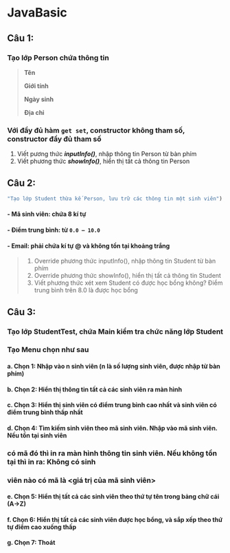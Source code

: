 # JavaBasic
 ## Câu 1:
### Tạo lớp Person chứa thông tin
> **Tên**
>
> **Giới tính**
>
> **Ngày sinh**
>
> **Địa chỉ**
>
### Với đầy đủ hàm `get set`, constructor không tham số, constructor đầy đủ tham số
1. Viết pương thức ***inputInfo()***, nhập thông tin Person từ bàn phím
2. Viết phương thức ***showInfo()***, hiển thị tất cả thông tin Person
## Câu 2:
```php
"Tạo lớp Student thừa kế Person, lưu trữ các thông tin một sinh viên")
```
#### - Mã sinh viên: chứa 8 kí tự
#### - Điểm trung bình: từ `0.0 – 10.0`
#### - Email: phải chứa kí tự @ và không tồn tại khoảng trắng
> 1. Override phương thức inputInfo(), nhập thông tin Student từ bàn phím
> 2. Override phương thức showInfo(), hiển thị tất cả thông tin Student
> 3. Viết phương thức xét xem Student có được học bổng không? Điểm trung bình trên 8.0 là được học bổng
## Câu 3:
### Tạo lớp StudentTest, chứa Main kiểm tra chức năng lớp Student
### Tạo Menu chọn như sau
#### a. Chọn 1: Nhập vào n sinh viên (n là số lượng sinh viên, được nhập từ bàn phím)
#### b. Chọn 2: Hiển thị thông tin tất cả các sinh viên ra màn hình
#### c. Chọn 3: Hiển thị sinh viên có điểm trung bình cao nhất và sinh viên có điểm trung bình thấp nhất
#### d. Chọn 4: Tìm kiếm sinh viên theo mã sinh viên. Nhập vào mã sinh viên. Nếu tồn tại sinh viên
### có mã đó thì in ra màn hình thông tin sinh viên. Nếu không tồn tại thì in ra: Không có sinh
### viên nào có mã là <giá trị của mã sinh viên>
#### e. Chọn 5: Hiển thị tất cả các sinh viên theo thứ tự tên trong bảng chữ cái (A->Z)
#### f. Chọn 6: Hiển thị tất cả các sinh viên được học bổng, và sắp xếp theo thứ tự điểm cao xuống thấp
#### g. Chọn 7: Thoát
